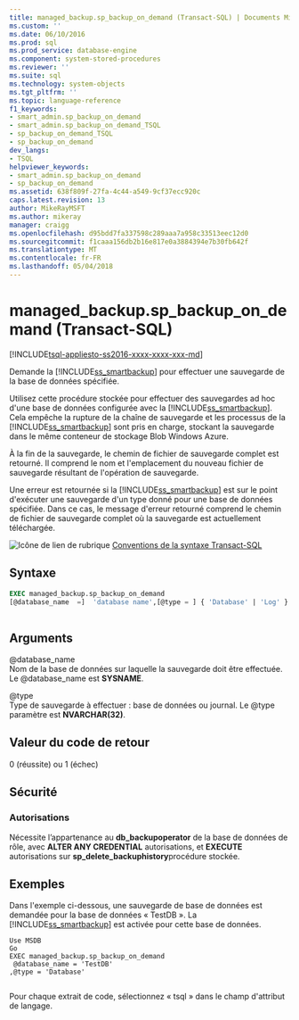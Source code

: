 ```yaml
---
title: managed_backup.sp_backup_on_demand (Transact-SQL) | Documents Microsoft
ms.custom: ''
ms.date: 06/10/2016
ms.prod: sql
ms.prod_service: database-engine
ms.component: system-stored-procedures
ms.reviewer: ''
ms.suite: sql
ms.technology: system-objects
ms.tgt_pltfrm: ''
ms.topic: language-reference
f1_keywords:
- smart_admin.sp_backup_on_demand
- smart_admin.sp_backup_on_demand_TSQL
- sp_backup_on_demand_TSQL
- sp_backup_on_demand
dev_langs:
- TSQL
helpviewer_keywords:
- smart_admin.sp_backup_on_demand
- sp_backup_on_demand
ms.assetid: 638f809f-27fa-4c44-a549-9cf37ecc920c
caps.latest.revision: 13
author: MikeRayMSFT
ms.author: mikeray
manager: craigg
ms.openlocfilehash: d95bdd7fa337598c289aaa7a958c33513eec12d0
ms.sourcegitcommit: f1caaa156db2b16e817e0a3884394e7b30fb642f
ms.translationtype: MT
ms.contentlocale: fr-FR
ms.lasthandoff: 05/04/2018
---
```

# <a name="managedbackupspbackupondemand-transact-sql"></a>managed_backup.sp_backup_on_demand (Transact-SQL)
[!INCLUDE[tsql-appliesto-ss2016-xxxx-xxxx-xxx-md](../../includes/tsql-appliesto-ss2016-xxxx-xxxx-xxx-md.md)]

  Demande la [!INCLUDE[ss_smartbackup](../../includes/ss-smartbackup-md.md)] pour effectuer une sauvegarde de la base de données spécifiée.  
  
 Utilisez cette procédure stockée pour effectuer des sauvegardes ad hoc d'une base de données configurée avec la [!INCLUDE[ss_smartbackup](../../includes/ss-smartbackup-md.md)]. Cela empêche la rupture de la chaîne de sauvegarde et les processus de la [!INCLUDE[ss_smartbackup](../../includes/ss-smartbackup-md.md)] sont pris en charge, stockant la sauvegarde dans le même conteneur de stockage Blob Windows Azure.  
  
 À la fin de la sauvegarde, le chemin de fichier de sauvegarde complet est retourné. Il comprend le nom et l'emplacement du nouveau fichier de sauvegarde résultant de l'opération de sauvegarde.  
  
 Une erreur est retournée si la [!INCLUDE[ss_smartbackup](../../includes/ss-smartbackup-md.md)] est sur le point d'exécuter une sauvegarde d'un type donné pour une base de données spécifiée. Dans ce cas, le message d'erreur retourné comprend le chemin de fichier de sauvegarde complet où la sauvegarde est actuellement téléchargée.  
   
 ![Icône de lien de rubrique](../../database-engine/configure-windows/media/topic-link.gif "Icône lien de rubrique") [Conventions de la syntaxe Transact-SQL](../../t-sql/language-elements/transact-sql-syntax-conventions-transact-sql.md)  
  
## <a name="syntax"></a>Syntaxe  
  
```sql  
EXEC managed_backup.sp_backup_on_demand   
[@database_name  =]  'database name',[@type = ] { 'Database' | 'Log' }  
  
```  
  
##  <a name="Arguments"></a> Arguments  
 @database_name  
 Nom de la base de données sur laquelle la sauvegarde doit être effectuée. Le @database_name est **SYSNAME**.  
  
 @type  
 Type de sauvegarde à effectuer : base de données ou journal. Le @type paramètre est **NVARCHAR(32)**.  
  
## <a name="return-code-value"></a>Valeur du code de retour  
 0 (réussite) ou 1 (échec)  
  
## <a name="security"></a>Sécurité  
  
### <a name="permissions"></a>Autorisations  
 Nécessite l’appartenance au **db_backupoperator** de la base de données de rôle, avec **ALTER ANY CREDENTIAL** autorisations, et **EXECUTE** autorisations sur **sp_delete_backuphistory**procédure stockée.  
  
## <a name="examples"></a>Exemples  
 Dans l'exemple ci-dessous, une sauvegarde de base de données est demandée pour la base de données « TestDB ». La [!INCLUDE[ss_smartbackup](../../includes/ss-smartbackup-md.md)] est activée pour cette base de données.  
  
```  
Use MSDB  
Go  
EXEC managed_backup.sp_backup_on_demand  
 @database_name = 'TestDB'  
,@type = 'Database'  
  
```  
  
 Pour chaque extrait de code, sélectionnez « tsql » dans le champ d'attribut de langage.  
  
  
